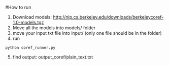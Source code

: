#How to run

1. Download models:
http://nlp.cs.berkeley.edu/downloads/berkeleycoref-1.0-models.tgz
2. Move all the models into models/ folder
3. move your input txt file into input/ (only one file should be in the folder)
4. run 
```
python coref_runner.py
```
5. find output: output_coref/plain_text.txt
